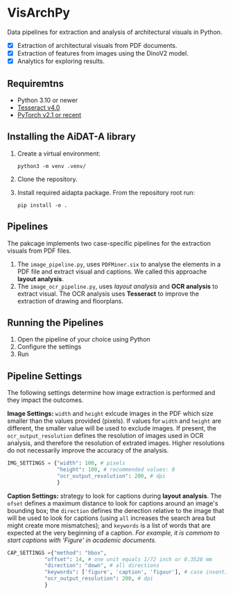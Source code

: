 # VisArchPy

Data pipelines for extraction and analysis of architectural visuals in Python.

- [x] Extraction of architectural visuals from PDF documents.
- [x] Extraction of features from images using the DinoV2 model.
- [x] Analytics for exploring results.

## Requiremtns

- Python 3.10 or newer 
- [Tesseract v4.0](https://tesseract-ocr.github.io/)
- [PyTorch v2.1 or recent](https://pytorch.org/get-started/locally/)

## Installing the AiDAT-A library

1. Create a virtual environment:
    ```shell
    python3 -m venv .venv/
    ```
2. Clone the repository.
3. Install required aidapta package. From the repository root run:

    ```shell
    pip install -e .
    ```

## Pipelines

The pakcage implements two case-specific pipelines for the extraction visuals from PDF files.

1. The `image_pipeline.py`, uses `PDFMiner.six` to analyse the elements in a PDF file and extract visual and captions. We called this approache **layout analysis**.
2. The `image_ocr_pipeline.py`, uses *layout analysis* and **OCR analysis** to extract visual. The OCR analysis uses **Tesseract** to improve the extraction of drawing and floorplans.

## Running the Pipelines

1. Open the pipeline of your choice using Python
2. Configure the settings
3. Run

## Pipeline Settings
The following settings determine how image extraction is performed and they impact the outcomes.

**Image Settings:** `width` and `height` exlcude images in the PDF which size smaller than the values provided (pixels). If values for `width` and `height` are different, the smaller value will be used to exclude images. 
If present, the `ocr_output_resolution` defines the resolution of images used in OCR analysis, and therefore the resolution of extrated images. Higher resolutions do not necessarily improve the accuracy of the analysis.

```python
IMG_SETTINGS = {"width": 100, # pixels
                "height": 100, # recommended values: 0
                "ocr_output_resolution": 200, # dpi
                }
```

**Caption Settings:** strategy to look for captions during **layout analysis**. The `ofset` defines a maximum distance to look for captions around an image's bounding box; the `direction` defines the derection relative to the image that will be used to look for captions (using `all` increases the search area but might create more mismatches); and `keywords` is a list of words that are expected at the very beginning of a caption. *For example, it is commom to start captions with 'Figure' in academic documents.*


```python
CAP_SETTINGS ={"method": "bbox",
            "offset": 14, # one unit equals 1/72 inch or 0.3528 mm
            "direction": "down", # all directions
            "keywords": ['figure', 'caption', 'figuur'], # case insentitive
            "ocr_output_resolution": 200, # dpi
            }
```
